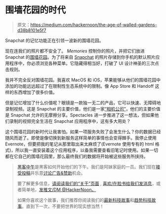 # 围墙花园的时代

> 原文：<https://medium.com/hackernoon/the-age-of-walled-gardens-d38b8101e5f7>

Snapchat 的记忆功能正在引领一波新的围墙花园。

现在连我们的照片都不安全了。 *Memories* 控制你的照片，并把它们放进 Snapchat 的[围墙花园](https://hackernoon.com/tagged/walled-garden)。为了将来自 [Snapchat](https://hackernoon.com/tagged/snapchat) 的照片存储到你手机的默认照片应用程序中，你必须浏览各种菜单。它隐藏得相当好，打破了 UI 设计神圣的三次点击规则。

我并不完全反对围墙花园。我喜欢 MacOS 和 iOS，苹果能够从他们的围墙花园中添加的功能远远超过了在限制性生态系统中的限制。像 App Store 和 Handoff 这样的东西增加了很多价值。

但是记忆增加了什么价值呢？眼镜是一款独一无二的产品，它可以快速、无障碍地录制视频。这是 Snapchat 的主要价值，他们是一家[“相机公司”](https://techcrunch.com/2016/04/30/according-to-its-cofounder-and-ceo-snapchat-is-mainly-a-camera-company/)，他们的主要价值是 Snapchat 允许的无摩擦分享。Spectacles 进一步推进了这一想法，但如果他们录制的视频完全生活在 Snapchat 应用程序中，这有多大用处？

这个围墙花园的新时代让我害怕。如果一项服务失败了会发生什么？你的数据已经随风而逝了。即使是像切换到新服务这样简单的事情也会变得棘手。我停止使用 Evernote，但要把我的笔记从那里取出来太麻烦了(Evernote 使用专有的 html 格式)，所以我一直安装着这个应用程序，以备我需要查看旧笔记时使用。如果一切都在它自己的围墙花园里，那么最终我们的数据将开始被这些服务所挟持。

> [黑客中午](http://bit.ly/Hackernoon)是黑客如何开始他们的下午。我们是阿妹家庭的一员。我们现在[接受投稿](http://bit.ly/hackernoonsubmission)并乐意[讨论广告&赞助](mailto:partners@amipublications.com)机会。
> 
> 要了解更多信息，[请阅读我们的“关于”页面](https://goo.gl/4ofytp) , [喜欢/在脸书给我们发消息](http://bit.ly/HackernoonFB)，或者简单地，[发推文/DM @HackerNoon。](https://goo.gl/k7XYbx)
> 
> 如果你喜欢这个故事，我们推荐你阅读我们的[最新科技故事](http://bit.ly/hackernoonlatestt)和[趋势科技故事](https://hackernoon.com/trending)。直到下一次，不要把世界的现实想当然！